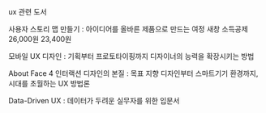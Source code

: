 ux 관련 도서


사용자 스토리 맵 만들기 : 아이디어를 올바른 제품으로 만드는 여정 새창  소득공제	26,000원	23,400원 

모바일 UX 디자인 : 기획부터 프로토타이핑까지 디자이너의 능력을 확장시키는 방법

About Face 4 인터랙션 디자인의 본질 : 목표 지향 디자인부터 스마트기기 환경까지, 시대를 초월하는 UX 방법론

Data-Driven UX : 데이터가 두려운 실무자를 위한 입문서